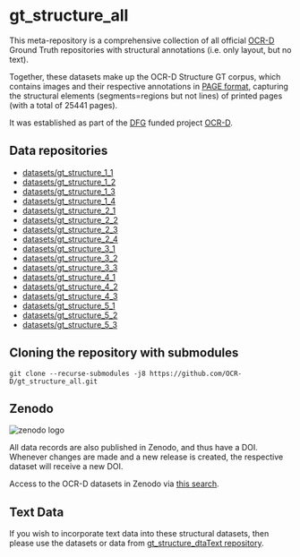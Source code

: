 # gt_structure_all

This meta-repository is a comprehensive collection of all official [OCR-D](https://github.com/OCR-D)
Ground Truth repositories with structural annotations (i.e. only layout, but no text).

Together, these datasets make up the OCR-D Structure GT corpus, which contains images and
their respective annotations in [PAGE format](https://github.com/PRImA-Research-Lab/PAGE-XML),
capturing the structural elements (segments=regions but not lines) of printed pages (with a total
of 25441 pages).

It was established as part of the [DFG](https://ocr-d.de) funded project [OCR-D](https://ocr-d.de).

## Data repositories

 - [datasets/gt_structure_1_1](https://OCR-D.github.io/gt_structure_1_1/)
 - [datasets/gt_structure_1_2](https://OCR-D.github.io/gt_structure_1_2/)
 - [datasets/gt_structure_1_3](https://OCR-D.github.io/gt_structure_1_3/)
 - [datasets/gt_structure_1_4](https://OCR-D.github.io/gt_structure_1_4/)
 - [datasets/gt_structure_2_1](https://OCR-D.github.io/gt_structure_2_1/)
 - [datasets/gt_structure_2_2](https://OCR-D.github.io/gt_structure_2_2/)
 - [datasets/gt_structure_2_3](https://OCR-D.github.io/gt_structure_2_3/)
 - [datasets/gt_structure_2_4](https://OCR-D.github.io/gt_structure_2_4/)
 - [datasets/gt_structure_3_1](https://OCR-D.github.io/gt_structure_3_1/)
 - [datasets/gt_structure_3_2](https://OCR-D.github.io/gt_structure_3_2/)
 - [datasets/gt_structure_3_3](https://OCR-D.github.io/gt_structure_3_3/)
 - [datasets/gt_structure_4_1](https://OCR-D.github.io/gt_structure_4_1/)
 - [datasets/gt_structure_4_2](https://OCR-D.github.io/gt_structure_4_2/)
 - [datasets/gt_structure_4_3](https://OCR-D.github.io/gt_structure_4_3/)
 - [datasets/gt_structure_5_1](https://OCR-D.github.io/gt_structure_5_1/)
 - [datasets/gt_structure_5_2](https://OCR-D.github.io/gt_structure_5_2/)
 - [datasets/gt_structure_5_3](https://OCR-D.github.io/gt_structure_5_3/)

## Cloning the repository with submodules

`git clone --recurse-submodules -j8 https://github.com/OCR-D/gt_structure_all.git`


## Zenodo

![zenodo logo](https://about.zenodo.org/static/img/logos/zenodo-gradient-round.svg)

All data records are also published in Zenodo, and thus have a DOI.
Whenever changes are made and a new release is created,
the respective dataset will receive a new DOI.

Access to the OCR-D datasets in Zenodo via [this search](https://zenodo.org/communities/ocr-d/records?q=&f=subject%3Aground-truth&l=list).


## Text Data

If you wish to incorporate text data into these structural datasets, then please 
use the datasets or data from [gt_structure_dtaText repository](https://github.com/deutschestextarchiv/gt_structure_dtaText).














